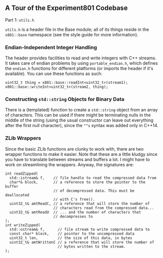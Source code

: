 ## A Tour of the Experiment801 Codebase

Part 1: `utils.h`

`utils.h` is a header file in the Base module; all of its things reside in the
`x801::base` namespace (see the style guide for more information).

### Endian-Independent Integer Handling

The header provides facilities to read and write integers with C++ streams.
It takes care of endian problems by using `portable_endian.h`, which defines
the `endian.h` functions for different platforms (or imports the header if
it's available). You can use these functions as such:

    uint32_t thing = x801::base::readInt<uint32_t>(stream1);
    x801::base::writeInt<uint32_t>(stream2, thing);

### Constructing `std::string` Objects for Binary Data

There is a (templated) function to create a `std::string` object from an
array of characters. This can be used if there might be terminating nulls
in the middle of the string (using the usual constructor can leave out
everything after the first null character), since the `""s` syntax was added
only in C++14.

### ZLib Wrappers

Since the basic ZLib functions are clunky to work with, there are two wrapper
functions to make it easier. Note that these are a little kludgy since you
have to translate between streams and buffers a lot. I might have to work on
streamlining the wrappers. Anyway, the signatures are:

    int readZipped(
      std::istream& f,    // file handle to read the compressed data from
      char*& block,       // a reference to store the pointer to the buffer
                          // of decompressed data. This must be deallocated
                          // with C's free().
      uint32_t& amtReadC, // a reference that will store the number of
                          // characters read from the compressed data...
      uint32_t& amtReadU  // ... and the number of characters that
                          // decompresses to
    );
    int writeZipped(
      std::ostream& f,      // file stream to write compressed data to
      const char* block,    // pointer to the uncompressed data
      uint32_t len,         // the size of this data, in bytes
      uint32_t& amtWrittenC // a reference that will store the number of
                            // bytes written to the stream.
    );
